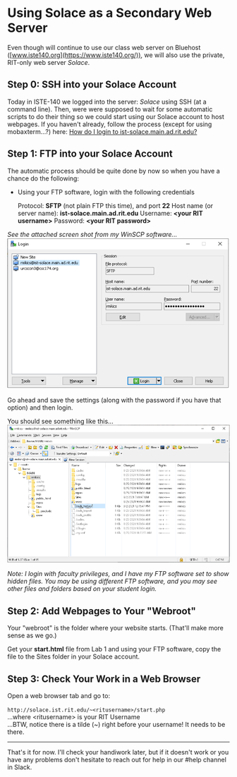 # Using Solace as a Secondary Web Server

Even though will continue to use our class web server on Bluehost ([www.iste140.org](https://www.iste140.org/)), we will also use the private, RIT-only web server *Solace*.

## Step 0: SSH into your Solace Account

Today in ISTE-140 we logged into the server: *Solace* using SSH (at a command line).  Then, were were supposed to wait for some automatic scripts to do their thing so we could start using our Solace account to host webpages.  If you haven't already, follow the process (except for using mobaxterm...?) here: [How do I login to ist-solace.main.ad.rit.edu?](http://solace.ist.rit.edu/pages/how2login.html)

## Step 1: FTP into your Solace Account
The automatic process should be quite done by now so when you have a chance do the following:

- Using your FTP software, login with the following credentials

  Protocol: **SFTP** (not plain FTP this time), and port **22**
  Host name (or server name): **ist-solace.main.ad.rit.edu**
  Username: **\<your RIT username>**
  Password: **\<your RIT password>**

*See the attached screen shot from my WinSCP software...*![figure1](media\figure1.png)

Go ahead and save the settings (along with the password if you have that option) and then login.

You should see something like this...![figure2](media\figure2.png)

*Note: I login with faculty privileges, and I have my FTP software set to show hidden files.  You may be using different FTP software, and you may see other files and folders based on your student login.*

## Step 2: Add Webpages to Your "Webroot"

Your "webroot" is the folder where your website starts. (That'll make more sense as we go.)  

Get your **start.html** file from Lab 1 and using your FTP software, copy the file to the Sites folder in your Solace account.

## Step 3: Check Your Work in a Web Browser

Open a web browser tab and go to:

`http://solace.ist.rit.edu/~<ritusername>/start.php`<br>
...where \<ritusername> is your RIT Username<br>
...BTW, notice there is a tilde (~) right before your username! It needs to be there.



<hr>

That's it for now.  I'll check your handiwork later, but if it doesn't work or you have any problems don't hesitate to reach out for help in our #help channel in Slack.